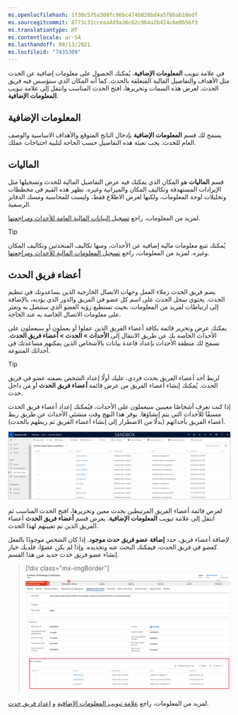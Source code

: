 ```yaml
---
ms.openlocfilehash: 1f30c575a308fc96bc474b828bd4a5f0bab10edf
ms.sourcegitcommit: 8773c31cceaa4d9a36c62c964a2b414c6e0656f3
ms.translationtype: HT
ms.contentlocale: ar-SA
ms.lasthandoff: 08/13/2021
ms.locfileid: "7435309"
---
```

في علامة تبويب **المعلومات الإضافية**، يُمكنك الحصول على معلومات إضافية عن الحدث مثل الأهداف والتفاصيل المالية المتعلقة بالحدث. كما أنه المكان الذي ستؤسس فيه فريق الحدث. لعرض هذه السمات وتحريرها، افتح الحدث المناسب وانتقل إلى علامة تبويب **المعلومات الإضافية**.

## <a name="additional-information"></a>المعلومات الإضافية

يسمح لك قسم **المعلومات الإضافية** بإدخال الناتج المتوقع والأهداف الاساسية والوصف العام للحدث. يجب تعبئة هذه التفاصيل حسب الحاجة لتلبية احتياجات عملك.

## <a name="financials"></a>الماليات

قسم **الماليات** هو المكان الذي يمكنك فيه عرض التفاصيل المالية للحدث وتسجيلها مثل الإيرادات المستهدفة وتكاليف المكان والميزانية وغيره.
تظهر هذه القيم في مخططات وتحليلات لوحة المعلومات، ولكنها لغرض الاطلاع فقط، وليست للمحاسبة ومسك الدفاتر الرسمية.

لمزيد من المعلومات، راجع [‏‫تسجيل البيانات المالية العامة للأحداث ومراجعتها‬](/dynamics365/marketing/event-financials?azure-portal=true#record-and-review-overall-event-financial-data).

> [!TIP]
> يُمكنك تتبع معلومات مالية إضافية عن الأحداث، ومنها تكاليف المتحدثين وتكاليف المكان وغيره. لمزيد من المعلومات، راجع [‏‫تسجيل المعلومات المالية للأحداث ومراجعتها‬](/dynamics365/marketing/event-financials?azure-portal=true). 

## <a name="event-team-members"></a>أعضاء فريق الحدث

يضم فريق الحدث زملاء العمل وجهات الاتصال الخارجية الذين يساعدونك في تنظيم الحدث. يحتوي سجل الحدث على اسم كل عضو في الفريق والدور الذي يؤديه، بالإضافة إلى ارتباطات لمزيد من المعلومات، بحيث تستطيع رؤية العضو الذي ستتصل به وتعثر على معلومات الاتصال الخاصة به عند الحاجة.

يمكنك عرض وتحرير قائمة بكافة أعضاء الفريق الذين عملوا أو يعملون أو سيعملون على الأحداث الخاصة بك عن طريق الانتقال إلى **الأحداث > الحدث > أعضاء فريق الحدث**. تسمح لك منطقة الأحداث بإعداد قاعدة بيانات بالأشخاص الذين يمكنهم مساعدتك في أحداثك المتنوعة.

> [!TIP]
> لربط أحد أعضاء الفريق بحدث فردي، عليك أولًا إعداد الشخص بصفته عضو في فريق الحدث. يُمكنك إنشاء أعضاء الفريق من عرض قائمة **أعضاء فريق الحدث** أو من داخل حدث.

إذا كنت تعرف أشخاصًا معينين سيعملون على الأحداث، فيُمكنك إعداد أعضاء فريق الحدث مسبقًا للأحداث التي يتم إنشاؤها.
يوفر هذا النهج وقت منشئي الأحداث عن طريق ربط أعضاء الفريق بأحداثهم (بدلًا من الاضطرار إلى إنشاء أعضاء الفريق ثم ربطهم بالحدث).

![لقطة شاشة لقائمة أعضاء فريق الحدث النشط.](../media/event-team-members-list.png)

لعرض قائمة أعضاء الفريق المرتبطين بحدث معين وتحريرها، افتح الحدث المناسب ثم انتقل إلى علامة تبويب **المعلومات الإضافية**. يعرض قسم **أعضاء فريق الحدث** أعضاء الفريق الذين تم تعيينهم لهذا الحدث.

لإضافة أعضاء فريق، حدد **إضافة عضو فريق حدث موجود**. إذا كان الشخص موجودًا بالفعل كعضو في فريق الحدث، فيمكنك البحث عنه وتحديده. وإذا لم يكن عضوًا، فلديك خيار إنشاء عضو فريق حدث جديد من هذا القسم.

> [!div class="mx-imgBorder"]
> [![لقطة شاشة لقسم أعضاء فريق الحدث في حدث.](../media/event-team-members.png)](../media/event-team-members.png#lightbox)

لمزيد من المعلومات، راجع [علامة تبويب المعلومات الإضافية](/dynamics365/marketing/set-up-event?azure-portal=true#the-additional-information-tab) و [إعداد فريق حدث](/dynamics365/marketing/set-up-event?azure-portal=true#set-up-your-event-team).
